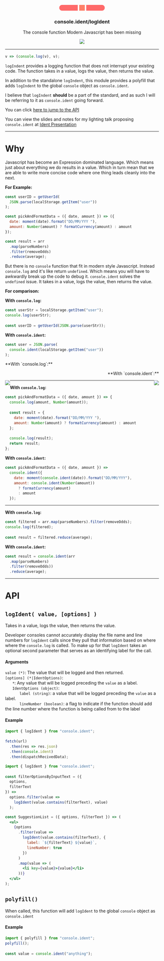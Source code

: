 <p align="center">
    <img
        alt="consoleident"
        src="assets/logo.svg"
        width="150px"
    />
</p>
<h3 align="center">
    console.ident/logIdent
</h3>
<p align="center">
    The console function Modern Javascript has been
    missing
</p>
<p align="center">
    <a href="https://nodei.co/npm/console.ident/">
        <img src="https://nodei.co/npm/console.ident.png" />
    </a>
</p>

---

```js
v => (console.log(v), v);
```

`logIndent` provides a logging function that does not interrupt your existing code. The function takes in a value, logs the value, then returns the value. 

In addition to the standalone `logIndent`, this module provides a polyfill that adds `logIndent` to the global `console` object as `console.ident`.  

I believe that `logIndent` **should** be a part of the standard, and as such I will be referring to it as `console.ident` going forward.

You can click [here to jump to the API](#API)

You can view the slides and notes for my lighting talk proposing `console.ident` at [Ident Presentation](https://ident-presentation-qalclei0w.now.sh/?mode=presenter#0)

---

# Why

Javascript has become an Expression dominated language. Which means just about everything we do results in a value. Which in turn mean that we are able to write more concise code where one thing leads cleanly into the next.

**For Example:**

```js
const userID = getUserId(
  JSON.parse(localStorage.getItem("user"))
);
```

```js
const pickAndFormatData = ({ date, amount }) => ({
  date: moment(date).format("DD/MM/YYY "),
  amount: Number(amount) ? formatCurrency(amount) : amount
});
```

```js
const result = arr
  .map(parseNumbers)
  .filter(removeOdds)
  .reduce(average);
```

But there is no `console` function that fit in modern style Javascript. Instead `console.log` and it's like return `undefined`. Which means you will have to awkwardly break up the code to debug it. `console.ident` solves the `undefined` issue. It takes in a value, logs the value, then returns the value.

**For comparison:**

**With `console.log`:**

```js
const userStr = localStorage.getItem("user");
console.log(userStr);

const userID = getUserId(JSON.parse(userStr));
```

**With `console.ident`:**

```js
const user = JSON.parse(
  console.ident(localStorage.getItem("user"))
);
```

<p align="center">
    <p align="left">**With `console.log`:**</p>
    <p align="right">**With `console.ident`:**</p>   
    <img align="left" src="assets/carbon-log.svg" />
    <img align="right" src="assets/carbon-ident.svg" />
</p>

---

**With `console.log`:**

```js
const pickAndFormatData = ({ date, amount }) => {
  console.log(amount, Number(amount));
  
  const result = {
    date: moment(date).format("DD/MM/YYY "),
    amount: Number(amount) ? formatCurrency(amount) : amount
  };
  
  console.log(result);
  return result;
};
```

**With `console.ident`:**

```js
const pickAndFormatData = ({ date, amount }) =>
  console.ident({
    date: moment(console.ident(date)).format("DD/MM/YYY"),
    amount: console.ident(Number(amount))
      ? formatCurrency(amount)
      : amount
  });
```

---

**With `console.log`:**

```js
const filtered = arr.map(parseNumbers).filter(removeOdds);
console.log(filtered);

const result = filtered.reduce(average);
```

**With `console.ident`:**

```js
const result = console.ident(arr
  .map(parseNumbers)
  .filter(removeOdds))
  .reduce(average);
```

---

# API

## `logIdent( value, [options] )`

Takes in a value, logs the value, then returns the value.

Developer consoles cannot accurately display the file name and line numbers for `logIdent` calls since they pull that information based on where where the `console.log` is called. To make up for that `logIdent` takes an optional second parameter that serves as an identifying label for the call.

#### Arguments

`value (*)`: The value that will be logged and then returned.  
`[options] (*|IdentOptions)`:  
&nbsp;&nbsp;&nbsp;&nbsp;&nbsp;&nbsp;`*`: Any value that will be logged preceding the `value` as a label.  
&nbsp;&nbsp;&nbsp;&nbsp;&nbsp;&nbsp;`IdentOptions (object)`:  
&nbsp;&nbsp;&nbsp;&nbsp;&nbsp;&nbsp;&nbsp;&nbsp;&nbsp;&nbsp;&nbsp;&nbsp;`label (string)`: a value that will be logged preceding the `value` as a label.  
&nbsp;&nbsp;&nbsp;&nbsp;&nbsp;&nbsp;&nbsp;&nbsp;&nbsp;&nbsp;&nbsp;&nbsp;`lineNumber (boolean)`: a flag to indicate if the function should add the line number where the function is being called from to the label  

#### Example

```js
import { logIdent } from "console.ident";

fetch(url)
  .then(res => res.json)
  .then(console.ident)
  .then(dispatchRecivedData);
```

```js
import { logIdent } from "console.ident";

const filterOptionsByInputText = ({
  options,
  filterText
}) =>
  options.filter(value =>
    logIdent(value.contains(filterText), value)
  );
```

```jsx
const SuggestionList = ({ options, filterText }) => (
  <ul>
    {options
      .filter(value =>
        logIdent(value.contains(filterText), {
          label: `${filterText} ${value}`,
          lineNumber: true
        })
      )
      .map(value => (
        <li key={value}>{value}</li>
      ))}
  </ul>
);
```

## `polyfill()`

When called, this function will add `logIdent` to the global `console` object as `console.ident`

#### Example

```js
import { polyfill } from "console.ident";
polyfill();

const value = console.ident("anything");
```
